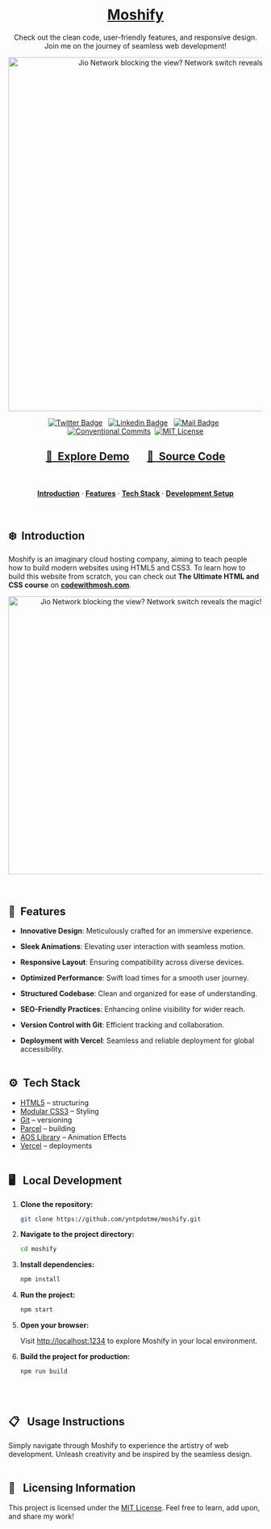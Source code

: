 <a href="https://moshify-by-akash.netlify.app">
  <h1 align="center">Moshify</h1>
</a>
<p align="center">
  Check out the clean code, user-friendly features, and responsive design. <br>
  Join me on the journey of seamless web development! 
</p>

<a href="https://lighthouse-metrics.com/lighthouse/checks/165d2ed0-3341-4059-b2e0-5eb0cea78318/runs/65e59017-1d37-4120-862d-3ce4d398ef0b">
   <p align=center>
    <img width = "700px" alt="Jio Network blocking the view? Network switch reveals the magic!" src="./images/performance-metrics.png">
  <p>
</a>

<div align= "center">

[![Twitter Badge](https://img.shields.io/badge/-@yntpdotme-1ca0f1?style=flat&labelColor=1ca0f1&logo=twitter&logoColor=white&link=https://twitter.com/yntpdotme)](https://twitter.com/yntpdotme) &nbsp; [![Linkedin Badge](https://img.shields.io/badge/-yntpdotme-0e76a8?style=flat&labelColor=0e76a8&logo=linkedin&logoColor=white)](https://www.linkedin.com/in/yntpdotme/) &nbsp; [![Mail Badge](https://img.shields.io/badge/-akashkadlag14-c0392b?style=flat&labelColor=c0392b&logo=gmail&logoColor=white)](mailto:akashkadlag14@gmail.com) &nbsp; [![Conventional Commits](https://img.shields.io/badge/Conventional%20Commits-1.0.0-%23FE5196?logo=conventionalcommits&logoColor=white)](https://conventionalcommits.org)&nbsp; [![MIT License](https://img.shields.io/badge/License-MIT-green.svg)](https://choosealicense.com/licenses/mit/)

</div>

<h2 align="center">

[🚀&nbsp; Explore Demo](https://moshify-by-akash.netlify.app) &nbsp;&nbsp;&nbsp;&nbsp;&nbsp; [📂&nbsp; Source Code](https://github.com/yntpdotme/moshify)

</h2>
<br>

<p align="center">
  <a href="#introduction"><strong>Introduction</strong></a> 
	·&nbsp;<a href="#features"><strong>Features</strong></a> 
	·&nbsp;<a href="#tech-stack"><strong>Tech Stack</strong></a>
	·&nbsp;<a href="#local-development"><strong>Development Setup</strong></a> 
</p>
<br>

## <a name="introduction">❄️&nbsp; Introduction</a>

Moshify is an imaginary cloud hosting company, aiming to teach people how to build modern websites using HTML5 and CSS3. To learn how to build this website from scratch, you can check out **The Ultimate HTML and CSS course** on [**codewithmosh.com**](https://codewithmosh.com/p/the-ultimate-html-css).

<a href="https://moshify-by-akash.netlify.app">
   <p align=center>
    <img width = "550px" alt="Jio Network blocking the view? Network switch reveals the magic!" src="./images/moshify-preview.png">
  <p>
</a>
<br>

## <a name="features">🔋&nbsp; Features</a>

- **Innovative Design**: Meticulously crafted for an immersive experience.

- **Sleek Animations**: Elevating user interaction with seamless motion.

- **Responsive Layout**: Ensuring compatibility across diverse devices.

- **Optimized Performance**: Swift load times for a smooth user journey.

- **Structured Codebase**: Clean and organized for ease of understanding.

- **SEO-Friendly Practices**: Enhancing online visibility for wider reach.

- **Version Control with Git**: Efficient tracking and collaboration.

- **Deployment with Vercel**: Seamless and reliable deployment for global accessibility.
  <br><br>

## <a name="tech-stack">⚙️&nbsp; Tech Stack</a>

- [HTML5](https://developer.mozilla.org/en-US/docs/Web/HTML) – structuring
- [Modular CSS3](https://developer.mozilla.org/en-US/docs/Web/CSS) – Styling
- [Git](https://git-scm.com/) – versioning
- [Parcel](https://parceljs.org/) – building
- [AOS Library](https://michalsnik.github.io/aos/) – Animation Effects
- [Vercel](https://vercel.com/) – deployments
  <br><br>

## <a name="local-development"> 🖥️&nbsp;&nbsp; Local Development</a>

1. **Clone the repository:**

   ```bash
   git clone https://github.com/yntpdotme/moshify.git
   ```

2. **Navigate to the project directory:**

   ```bash
   cd moshify
   ```

3. **Install dependencies:**

   ```bash
   npm install
   ```

4. **Run the project:**

   ```bash
   npm start
   ```

5. **Open your browser:**

   Visit [http://localhost:1234](http://localhost:1234) to explore Moshify in your local environment.

6. **Build the project for production:**
   ```bash
   npm run build
   ```
   <br><br>

## 📋&nbsp;&nbsp; Usage Instructions

Simply navigate through Moshify to experience the artistry of web development. Unleash creativity and be inspired by the seamless design.
<br><br>

## 🪪&nbsp;&nbsp; Licensing Information

This project is licensed under the [MIT License](./LICENSE). Feel free to learn, add upon, and share my work!
